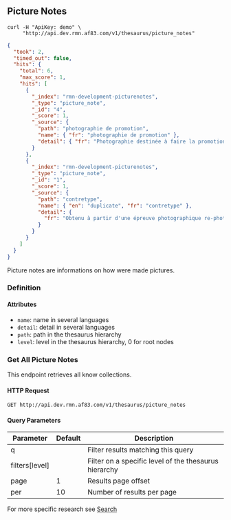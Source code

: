 ## Picture Notes

```shell
curl -H "ApiKey: demo" \
     "http://api.dev.rmn.af83.com/v1/thesaurus/picture_notes"
```

```json
{
  "took": 2,
  "timed_out": false,
  "hits": {
    "total": 6,
    "max_score": 1,
    "hits": [
      {
        "_index": "rmn-development-picturenotes",
        "_type": "picture_note",
        "_id": "4",
        "_score": 1,
        "_source": {
          "path": "photographie de promotion",
          "name": { "fr": "photographie de promotion" },
          "detail": { "fr": "Photographie destinée à faire la promotion d'un film" }
        }
      },
      {
        "_index": "rmn-development-picturenotes",
        "_type": "picture_note",
        "_id": "1",
        "_score": 1,
        "_source": {
          "path": "contretype",
          "name": { "en": "duplicate", "fr": "contretype" },
          "detail": {
            "fr": "Obtenu à partir d'une épreuve photographique re-photographiée. Sa matrice n'est pas le négatif original.\r\n"
          }
        }
      }
    ]
  }
}
```

Picture notes are informations on how were made pictures.

### Definition

#### Attributes

* `name`: name in several languages
* `detail`: detail in several languages
* `path`: path in the thesaurus hierarchy
* `level`: level in the thesaurus hierarchy, 0 for root nodes

### Get All Picture Notes

This endpoint retrieves all know collections.

#### HTTP Request

`GET http://api.dev.rmn.af83.com/v1/thesaurus/picture_notes`

#### Query Parameters

Parameter              | Default  | Description
---------              | -------  | -----------
q                      |          | Filter results matching this query
filters[level]         |          | Filter on a specific level of the thesaurus hierarchy
page                   | 1        | Results page offset
per                    | 10       | Number of results per page

For more specific research see [Search](/?shell#search)
